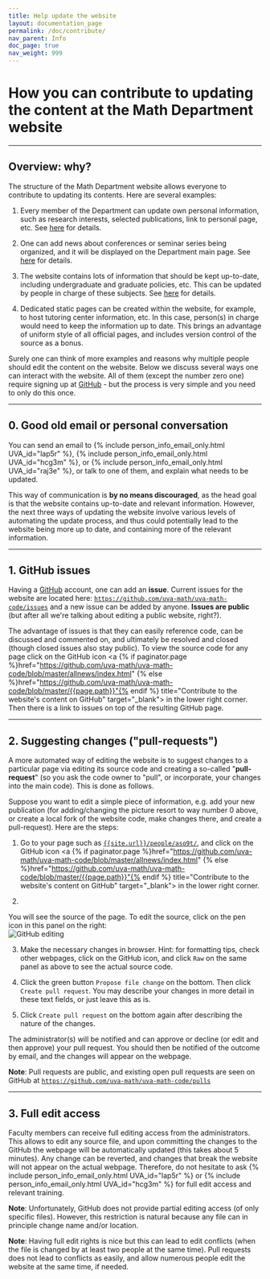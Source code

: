 ```yaml
---
title: Help update the website 
layout: documentation_page
permalink: /doc/contribute/
nav_parent: Info
doc_page: true
nav_weight: 999
---
```


# How you can contribute to updating the content at the Math Department website

---

## Overview: why?

The structure of the Math Department website
allows everyone to contribute to updating its contents.
Here are several examples:

1. Every member of the Department can update own personal information, such as
research interests, selected publications, link to personal page, etc. See [here]({{site.url}}/doc/people/) for details.

2. One can add news about conferences or seminar series being organized, and it will be displayed on the Department main page.
See [here]({{site.url}}/doc/news/) for details.

3. The website contains lots of information that should be kept up-to-date, including
undergraduate and graduate policies, etc. This can be updated by people in charge of these subjects.
See [here]({{site.url}}/doc/ugg/) for details.

4. Dedicated static pages can be created within the website, for example,
to host tutoring center information, etc. In this case, person(s) in charge would need to keep the information
up to date. This brings an advantage of uniform style of all official pages, and includes version control of the source as a bonus.

Surely one can think of more examples and reasons why multiple people should edit the content on the website.
Below we discuss several ways one can interact with the website. All of them (except the number zero one)
require signing up at [GitHub](https://www.github.com)  - but the process is very simple and you need to only do this once.

---

## 0. Good old email or personal conversation

You can send an email to
{% include person_info_email_only.html UVA_id="lap5r" %}, {% include person_info_email_only.html UVA_id="hcg3m" %}, or {% include person_info_email_only.html UVA_id="raj3e" %}, or talk to one of them, and explain what needs to be updated. 

This way of communication is **by no means discouraged**, as the head goal is that the website
contains up-to-date and relevant information.
However, the next three ways of updating the website involve various levels of automating the 
update process, and thus could potentially lead to the website being more up to date, and
containing more of the relevant information.

---

## 1. GitHub issues

Having a [GitHub](https://www.github.com) account, one can add an **issue**. Current issues for the website are
located here: [`https://github.com/uva-math/uva-math-code/issues`](https://github.com/uva-math/uva-math-code/issues)
and a new issue can be added by anyone. **Issues are public** (but after all we're talking about editing a public website, right?).

The advantage of issues is that they can easily reference code, can be discussed and commented on, and ultimately be resolved and closed
(though closed issues also stay public). To view the source code for any page click on the
GitHub icon <a {% if paginator.page %}href="https://github.com/uva-math/uva-math-code/blob/master/allnews/index.html"
{% else %}href="https://github.com/uva-math/uva-math-code/blob/master/{{page.path}}"{% endif %} title="Contribute to the website's content on GitHub" target="_blank"><span class="fa fa-github-square fa-2x"></span></a> in the lower right corner. Then there is a link to 
issues on top of the resulting GitHub page.

---

## 2. Suggesting changes ("pull-requests")

A more automated way of editing the website is to suggest changes to a particular page via editing its source code
and creating a so-called "**pull-request**" (so you ask the code 
owner to "pull", or incorporate, your changes into the main code). This is done as follows. 

Suppose you want to edit a simple piece of
information, e.g. add your new publication (for adding/changing the picture resort to way number 0 above, or create a local fork of the website code, 
make changes there, and create a pull-request). Here are the steps:

1. Go to your page such as [`{{site.url}}/people/aso9t/`]({{site.url}}/people/aso9t/),
and click on the 
GitHub icon <a {% if paginator.page %}href="https://github.com/uva-math/uva-math-code/blob/master/allnews/index.html"
{% else %}href="https://github.com/uva-math/uva-math-code/blob/master/{{page.path}}"{% endif %} title="Contribute to the website's content on GitHub" target="_blank"><span class="fa fa-github-square fa-2x"></span></a> in the lower right corner.

2. 
You will see the source of the page. 
To edit the source, click on the pen icon in this panel on the right:<br>
<img src="{{site.url}}/img/github_editing.png" alt="GitHub editing" title="GitHub editing">

3. Make the necessary changes in browser. Hint: for formatting tips, check other webpages, 
click on the GitHub icon, and click `Raw` on the same panel as above to see the actual source code.

4. Click the green button `Propose file change` on the bottom. Then click `Create pull request`. You may describe your changes in more detail in these text fields,
or just leave this as is. 

5. Click `Create pull request` on the bottom again after describing the nature of the changes. 

The administrator(s) will be notified and can approve or decline (or edit and then approve) your pull request.
You should then be notified of the outcome by email, and the changes will appear on the webpage.

**Note**: Pull requests are public, and existing open pull requests are seen on GitHub
at [`https://github.com/uva-math/uva-math-code/pulls`](https://github.com/uva-math/uva-math-code/pulls)


---

## 3. Full edit access

Faculty members can receive full editing access from the administrators.
This allows to edit any source file, and upon 
committing the changes to the GitHub the webpage will be automatically 
updated (this takes about 5 minutes).
Any change can be reverted, and changes that break the website will not
appear on the actual webpage. Therefore, do not hesitate to ask 
{% include person_info_email_only.html UVA_id="lap5r" %} or {% include person_info_email_only.html UVA_id="hcg3m" %}
for full edit access and relevant training.

**Note**: Unfortunately, GitHub does not provide partial editing access (of only specific files).
However, this restriction is natural because any file can in principle change name and/or location.

**Note**: Having full edit rights is nice but this can lead to edit conflicts (when the file is changed by 
at least two people at the same time). Pull requests does not lead to conflicts as easily, and 
allow numerous people edit the website at the same time, if needed.

